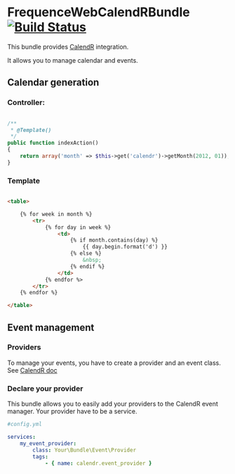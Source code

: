 # FrequenceWebCalendRBundle [![Build Status](https://secure.travis-ci.org/frequence-web/FrequenceWebCalendRBundle.png?branch=master)](http://travis-ci.org/frequence-web/FrequenceWebCalendRBundle)

This bundle provides [CalendR](http://github.com/yohang/CalendR.git) integration.

It allows you to manage calendar and events.

Calendar generation
--------------------

### Controller:

```php

/**
 * @Template()
 */
public function indexAction()
{
    return array('month' => $this->get('calendr')->getMonth(2012, 01));
}

```

### Template

```html

<table>

    {% for week in month %}
        <tr>
            {% for day in week %}
                <td>
                    {% if month.contains(day) %}
                        {{ day.begin.format('d') }}
                    {% else %}
                        &nbsp;
                    {% endif %}
                </td>
            {% endfor %>
        </tr>
    {% endfor %}

</table>

```

Event management
----------------

### Providers

To manage your events, you have to create a provider and an event class. See [CalendR doc](http://github.com/yohang/CalendR)

### Declare your provider

This bundle allows you to easily add your providers to the CalendR event manager. Your provider have to be a service.


```yaml
#config.yml

services:
    my_event_provider:
        class: Your\Bundle\Event\Provider
        tags:
            - { name: calendr.event_provider }

```
